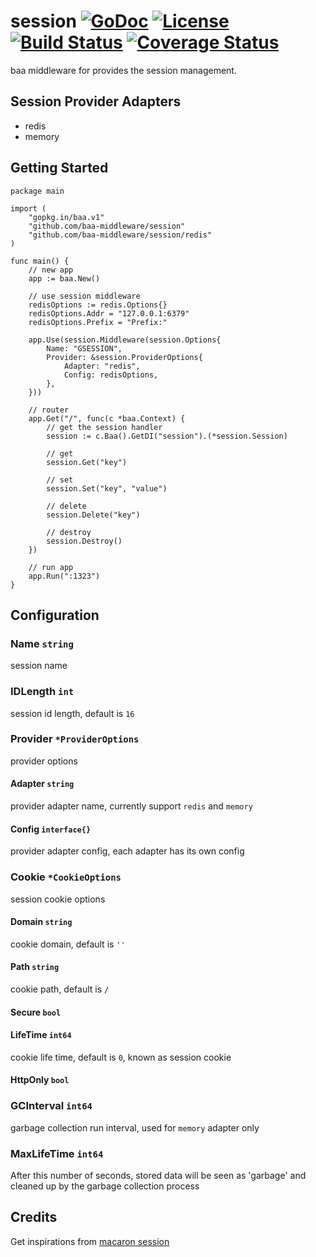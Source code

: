 # session [![GoDoc](http://img.shields.io/badge/go-documentation-blue.svg?style=flat-square)](http://godoc.org/github.com/baa-middleware/session) [![License](http://img.shields.io/badge/license-mit-blue.svg?style=flat-square)](https://raw.githubusercontent.com/baa-middleware/session/master/LICENSE) [![Build Status](http://img.shields.io/travis/go-baa/cache.svg?style=flat-square)](https://travis-ci.org/baa-middleware/session) [![Coverage Status](http://img.shields.io/coveralls/baa-middleware/session.svg?style=flat-square)](https://coveralls.io/r/baa-middleware/session)

baa middleware for provides the session management.

## Session Provider Adapters

- redis
- memory

## Getting Started

```
package main

import (
	"gopkg.in/baa.v1"
	"github.com/baa-middleware/session"
	"github.com/baa-middleware/session/redis"
)

func main() {
	// new app
	app := baa.New()

	// use session middleware
	redisOptions := redis.Options{}
	redisOptions.Addr = "127.0.0.1:6379"
	redisOptions.Prefix = "Prefix:"

	app.Use(session.Middleware(session.Options{
		Name: "GSESSION",
		Provider: &session.ProviderOptions{
			Adapter: "redis",
			Config: redisOptions,
		},
	}))

	// router
	app.Get("/", func(c *baa.Context) {
		// get the session handler
		session := c.Baa().GetDI("session").(*session.Session)

		// get
		session.Get("key")
		
		// set
		session.Set("key", "value")
		
		// delete
		session.Delete("key")

		// destroy
		session.Destroy()
	})

	// run app
	app.Run(":1323")
}
```

## Configuration

### Name `string`

session name

### IDLength `int`

session id length, default is `16`

### Provider `*ProviderOptions`

provider options

#### Adapter `string`

provider adapter name, currently support `redis` and `memory`

#### Config `interface{}`
 
provider adapter config, each adapter has its own config

### Cookie `*CookieOptions`

session cookie options

#### Domain `string`

cookie domain, default is `''`

#### Path `string`

cookie path, default is `/`

#### Secure `bool`

#### LifeTime `int64`

cookie life time, default is `0`, known as session cookie

#### HttpOnly `bool`

### GCInterval `int64`

garbage collection run interval, used for `memory` adapter only

### MaxLifeTime `int64`

After this number of seconds, stored data will be seen as 'garbage' and cleaned up by the garbage collection process


## Credits

Get inspirations from [macaron session](https://github.com/go-macaron/session)